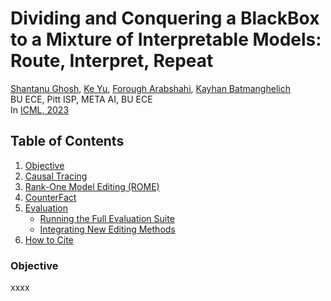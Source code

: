 # Dividing and Conquering a BlackBox to a Mixture of Interpretable Models: Route, Interpret, Repeat #

[Shantanu Ghosh](https://shantanu48114860.github.io/),
[Ke Yu](https://gatechke.github.io/),
[Forough Arabshahi](https://forougha.github.io/), 
[Kayhan Batmanghelich](https://www.batman-lab.com/)
<br/>
BU ECE, Pitt ISP, META AI, BU ECE <br/>
In [ICML, 2023](https://icml.cc/Conferences/2023/Dates) <br/>

## Table of Contents
1. [Objective](#objective)
2. [Causal Tracing](#causal-tracing)
3. [Rank-One Model Editing (ROME)](#rank-one-model-editing-rome-1)
4. [CounterFact](#counterfact)
5. [Evaluation](#evaluation)
    * [Running the Full Evaluation Suite](#running-the-full-evaluation-suite)
    * [Integrating New Editing Methods](#integrating-new-editing-methods)
6. [How to Cite](#how-to-cite)

### Objective
xxxx